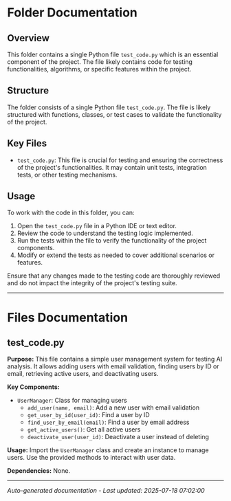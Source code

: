 # Folder Documentation

## Overview
This folder contains a single Python file `test_code.py` which is an essential component of the project. The file likely contains code for testing functionalities, algorithms, or specific features within the project.

## Structure
The folder consists of a single Python file `test_code.py`. The file is likely structured with functions, classes, or test cases to validate the functionality of the project.

## Key Files
- `test_code.py`: This file is crucial for testing and ensuring the correctness of the project's functionalities. It may contain unit tests, integration tests, or other testing mechanisms.

## Usage
To work with the code in this folder, you can:
1. Open the `test_code.py` file in a Python IDE or text editor.
2. Review the code to understand the testing logic implemented.
3. Run the tests within the file to verify the functionality of the project components.
4. Modify or extend the tests as needed to cover additional scenarios or features.

Ensure that any changes made to the testing code are thoroughly reviewed and do not impact the integrity of the project's testing suite.

---

# Files Documentation

## test_code.py

**Purpose:** This file contains a simple user management system for testing AI analysis. It allows adding users with email validation, finding users by ID or email, retrieving active users, and deactivating users.

**Key Components:**
- `UserManager`: Class for managing users
  - `add_user(name, email)`: Add a new user with email validation
  - `get_user_by_id(user_id)`: Find a user by ID
  - `find_user_by_email(email)`: Find a user by email address
  - `get_active_users()`: Get all active users
  - `deactivate_user(user_id)`: Deactivate a user instead of deleting

**Usage:** Import the `UserManager` class and create an instance to manage users. Use the provided methods to interact with user data.

**Dependencies:** None.

---
*Auto-generated documentation - Last updated: 2025-07-18 07:02:00*
